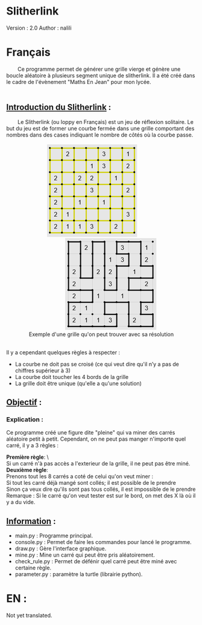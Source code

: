# Slitherlink
Version : 2.0 
Author : nalili

# Français 

<div style="text-indent: 30px;">Ce programme permet de générer une grille vierge et génère une boucle aléatoire à plusieurs segment unique de slitherlink.
Il a été créé dans le cadre de l'évènement "Maths En Jean" pour mon lycée.</div><br>

## <ins>Introduction du Slitherlink</ins> :

<div style="text-indent: 30px;">Le Slitherlink (ou loppy en Français) est un jeu de réflexion solitaire. Le but du jeu est de former une courbe fermée dans une grille comportant des nombres dans des cases indiquant le nombre de côtés où la courbe passe.</div><br>

<div style="text-align: center;"> <img src="Picture/no_resolved.jpg" style="margin-right : 50px"><img src="Picture/resolved.jpg" style="margin-left : 50px">
</div>

<div style="text-align : center">Exemple d'une grille qu'on peut trouver avec sa résolution</div> <br>

Il y a cependant quelques règles à respecter : </div>

* La courbe ne doit pas se croisé (ce qui veut dire qu'il n’y a pas de chiffres supérieur à 3)
* La courbe doit toucher les 4 bords de la grille
* La grille doit être unique (qu'elle a qu'une solution)

## <ins>Objectif</ins> :




### Explication :  

Ce programme créé une figure dite "pleine" qui va miner des carrés aléatoire petit à petit. 
Cependant, on ne peut pas manger n'importe quel carré, il y a 3 règles : 

**Première règle**: \  
Si un carré n'à pas accès a l'exterieur de la grille, il ne peut pas être miné.\
**Deuxième règle**:  \
Prenons tout les 8 carrés a coté de celui qu'on veut miner : \
Si tout les carré déjà mangé sont collés; il est possible de le prendre\
Sinon ça veux dire qu'ils sont pas tous collés, il est impossible de le prendre \
Remarque : Si le carré qu'on veut tester est sur le bord, on met des X là où il y a du vide.

## <ins>Information</ins> :

* main.py : Programme principal.
* console.py : Permet de faire les commandes pour lancé le programme. 
* draw.py : Gère l'interface graphique.
* mine.py : Mine un carré qui peut être pris aléatoirement. 
* check_rule.py : Permet de défénir quel carré peut être miné avec certaine règle. 
* parameter.py : paramètre la turtle (librairie python). 



# EN : 
Not yet translated.
